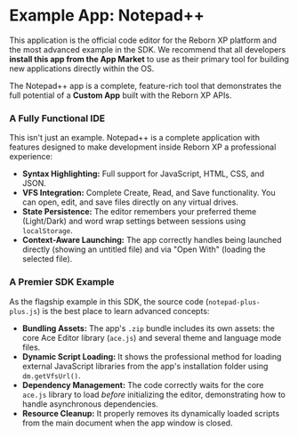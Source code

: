 # Example App: Notepad++

This application is the official code editor for the Reborn XP platform and the most advanced example in the SDK. We recommend that all developers **install this app from the App Market** to use as their primary tool for building new applications directly within the OS.

The Notepad++ app is a complete, feature-rich tool that demonstrates the full potential of a **Custom App** built with the Reborn XP APIs.

### A Fully Functional IDE
This isn't just an example. Notepad++ is a complete application with features designed to make development inside Reborn XP a professional experience:
*   **Syntax Highlighting:** Full support for JavaScript, HTML, CSS, and JSON.
*   **VFS Integration:** Complete Create, Read, and Save functionality. You can open, edit, and save files directly on any virtual drives.
*   **State Persistence:** The editor remembers your preferred theme (Light/Dark) and word wrap settings between sessions using `localStorage`.
*   **Context-Aware Launching:** The app correctly handles being launched directly (showing an untitled file) and via "Open With" (loading the selected file).

### A Premier SDK Example
As the flagship example in this SDK, the source code (`notepad-plus-plus.js`) is the best place to learn advanced concepts:
*   **Bundling Assets:** The app's `.zip` bundle includes its own assets: the core Ace Editor library (`ace.js`) and several theme and language mode files.
*   **Dynamic Script Loading:** It shows the professional method for loading external JavaScript libraries from the app's installation folder using `dm.getVfsUrl()`.
*   **Dependency Management:** The code correctly waits for the core `ace.js` library to load *before* initializing the editor, demonstrating how to handle asynchronous dependencies.
*   **Resource Cleanup:** It properly removes its dynamically loaded scripts from the main document when the app window is closed.